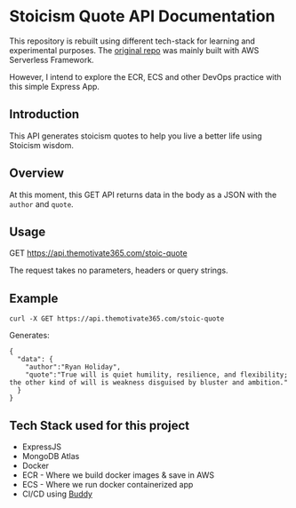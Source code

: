 # Stoicism Quote API Documentation

This repository is rebuilt using different tech-stack for learning and experimental purposes. The [original repo](https://github.com/tlcheah2/stoic-quote-lambda-public-api) was mainly built with AWS Serverless Framework. 

However, I intend to explore the ECR, ECS and other DevOps practice with this simple Express App.

## Introduction
This API generates stoicism quotes to help you live a better life using Stoicism wisdom.

## Overview
At this moment, this GET API returns data in the body as a JSON with the `author` and `quote`.

## Usage
GET https://api.themotivate365.com/stoic-quote

The request takes no parameters, headers or query strings.

## Example
`curl -X GET https://api.themotivate365.com/stoic-quote`

Generates:
```
{
  "data": {
    "author":"Ryan Holiday",
    "quote":"True will is quiet humility, resilience, and flexibility; the other kind of will is weakness disguised by bluster and ambition."
  }
}
```

## Tech Stack used for this project
- ExpressJS
- MongoDB Atlas
- Docker
- ECR - Where we build docker images & save in AWS
- ECS - Where we run docker containerized app
- CI/CD using [Buddy](buddy.works)

